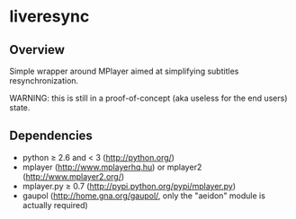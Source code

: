 liveresync
==========

Overview
--------

Simple wrapper around MPlayer aimed at simplifying subtitles resynchronization.

WARNING: this is still in a proof-of-concept (aka useless for the end users) state.

Dependencies 
------------
- python ≥ 2.6 and < 3 (http://python.org/)
- mplayer (http://www.mplayerhq.hu) or mplayer2 (http://www.mplayer2.org/)
- mplayer.py ≥ 0.7 (http://pypi.python.org/pypi/mplayer.py)
- gaupol (http://home.gna.org/gaupol/, only the "aeidon" module is actually required)

